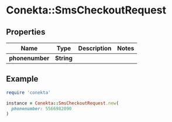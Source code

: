 # Conekta::SmsCheckoutRequest

## Properties

| Name | Type | Description | Notes |
| ---- | ---- | ----------- | ----- |
| **phonenumber** | **String** |  |  |

## Example

```ruby
require 'conekta'

instance = Conekta::SmsCheckoutRequest.new(
  phonenumber: 5566982090
)
```

